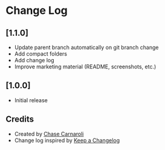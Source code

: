# Change Log

## [1.1.0]
- Update parent branch automatically on git branch change
- Add compact folders
- Add change log
- Improve marketing material (README, screenshots, etc.)

## [1.0.0]
- Initial release

## Credits
- Created by [Chase Carnaroli](https://chasecarnaroli.com)
- Change log inspired by [Keep a Changelog](http://keepachangelog.com/)